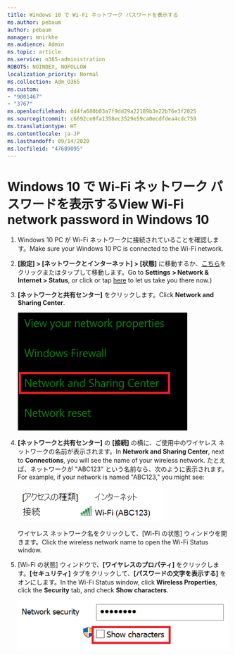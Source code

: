 ```yaml
---
title: Windows 10 で Wi-Fi ネットワーク パスワードを表示する
ms.author: pebaum
author: pebaum
manager: mnirkhe
ms.audience: Admin
ms.topic: article
ms.service: o365-administration
ROBOTS: NOINDEX, NOFOLLOW
localization_priority: Normal
ms.collection: Adm_O365
ms.custom:
- "9001467"
- "3767"
ms.openlocfilehash: dd4fa680b03a7f9dd29a22189b3e22b76e3f2025
ms.sourcegitcommit: c6692ce0fa1358ec3529e59ca0ecdfdea4cdc759
ms.translationtype: HT
ms.contentlocale: ja-JP
ms.lasthandoff: 09/14/2020
ms.locfileid: "47689095"
---
```

# <a name="view-wi-fi-network-password-in-windows-10"></a><span data-ttu-id="98940-102">Windows 10 で Wi-Fi ネットワーク パスワードを表示する</span><span class="sxs-lookup"><span data-stu-id="98940-102">View Wi-Fi network password in Windows 10</span></span>

1. <span data-ttu-id="98940-103">Windows 10 PC が Wi-Fi ネットワークに接続されていることを確認します。</span><span class="sxs-lookup"><span data-stu-id="98940-103">Make sure your Windows 10 PC is connected to the Wi-Fi network.</span></span>

2. <span data-ttu-id="98940-104">**[設定] > [ネットワークとインターネット] > [状態]** に移動するか、[こちら](ms-settings:network?activationSource=GetHelp)をクリックまたはタップして移動します。</span><span class="sxs-lookup"><span data-stu-id="98940-104">Go to **Settings  > Network & Internet  > Status**, or click or tap [here](ms-settings:network?activationSource=GetHelp) to let us take you there now.)</span></span>

3. <span data-ttu-id="98940-105">**[ネットワークと共有センター]** をクリックします。</span><span class="sxs-lookup"><span data-stu-id="98940-105">Click **Network and Sharing Center**.</span></span>

    ![ネットワークと共有センター。](media/network-sharing-center.png)

4. <span data-ttu-id="98940-107">**[ネットワークと共有センター]** の **[接続]** の横に、ご使用中のワイヤレス ネットワークの名前が表示されます。</span><span class="sxs-lookup"><span data-stu-id="98940-107">In **Network and Sharing Center**, next to **Connections**, you will see the name of your wireless network.</span></span> <span data-ttu-id="98940-108">たとえば、ネットワークが "ABC123" という名前なら、次のように表示されます。</span><span class="sxs-lookup"><span data-stu-id="98940-108">For example, if your network is named "ABC123," you might see:</span></span>

    ![ネットワーク接続。](media/network-connections.png)

    <span data-ttu-id="98940-110">ワイヤレス ネットワーク名をクリックして、[Wi-Fi の状態] ウィンドウを開きます。</span><span class="sxs-lookup"><span data-stu-id="98940-110">Click the wireless network name to open the Wi-Fi Status window.</span></span> 

5. <span data-ttu-id="98940-111">[Wi-Fi の状態] ウィンドウで、**[ワイヤレスのプロパティ]** をクリックします。**[セキュリティ]** タブをクリックして、**[パスワードの文字を表示する]** をオンにします。</span><span class="sxs-lookup"><span data-stu-id="98940-111">In the Wi-Fi Status window, click **Wireless Properties**, click the **Security** tab, and check **Show characters**.</span></span>

    ![Wi-Fi パスワードの文字を表示する。](media/show-password-characters.png)

